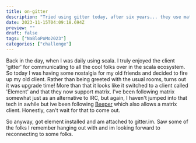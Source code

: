 ```yaml
---
title: on-gitter
description: "Tried using gitter today, after six years... they use matrix now!"
date: 2023-11-15T04:09:18.694Z
preview: ""
draft: false
tags: ["NaBloPoMo2023"]
categories: ["challenge"]
---
```


Back in the day, when I was daily using scala. I truly enjoyed the client 'gitter' for communicating to all the cool folks over in the scala ecosystem. So today I was having some nostalgia for my old friends and decided to fire up my old client. Rather than being
greeted with the usual rooms, turns out it was upgrade time! More than that it looks like it switched to a client called 'Element' and that they now support matrix. I've been following matrix somewhat just as an alternative to IRC, but again, I haven't jumped into
that tech in awhile but ive been following [Beeper](https://www.beeper.com/) which also allows a matrix client. Honestly, can't wait
for that to come out. 

So anyway, got element installed and am attached to gitter.im. Saw some of the folks I remember hanging out with and im looking forward to reconnecting to some folks. 
